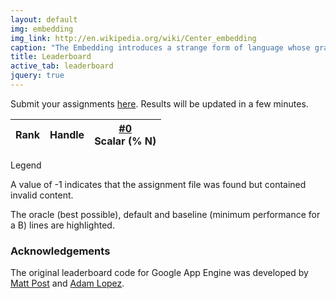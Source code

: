 ```yaml
---
layout: default
img: embedding
img_link: http://en.wikipedia.org/wiki/Center_embedding
caption: "The Embedding introduces a strange form of language whose grammar can be 'self-embedded' by computers."
title: Leaderboard
active_tab: leaderboard
jquery: true
---
```


Submit your assignments [here](http://sfu-nlp-class.appspot.com). Results will be updated in a few minutes.

<script type="text/javascript" src="http://sfu-nlp-class.appspot.com/leaderboard.js"></script>

<table class="table table-hover table-condensed">
  <thead>
    <tr>
      <th>
        Rank
      </th>
      <th>
        Handle
      </th>
      <th class="text-right">
        <a href="hw0.html">#0</a><br/><span class="small text-muted">Scalar (% N)</span>
      </th>
<!---
      <th class="text-right">
        <a href="hw1.html">#1</a><br/><span class="small text-muted">Alignment (AER)</span>
      </th>
      <th class="text-right">
        <a href="hw2.html">#2</a><br/><span class="small text-muted">Model score</span>
      </th>
      <th class="text-right">
        <a href="hw3.html">#3</a><br/><span class="small text-muted">Accuracy</span>
      </th>
      <th class="text-right">
        <a href="hw4.html">#4</a><br/><span class="small text-muted">BLEU</span>
      </th>
      <th class="text-right">
        <a href="hw5.html">#5</a><br/><span class="small text-muted">Accuracy</span>
      </th>
-->
    </tr>
  </thead>
  <tbody>
  </tbody>
</table>

<script type="text/javascript" src="leaderboard-code.js"></script>

<div class="panel panel-default"> <div class="panel-heading">Legend</div> <div class="panel-body"> <p>A value of -1 indicates that the assignment file was found but contained invalid content.</p> <p>The <span class="text-success">oracle (best possible)</span>, <span class="text-danger">default</span> and <span class="text-warning">baseline (minimum performance for a B)</span> lines are highlighted. </div> </div>

### Acknowledgements

The original leaderboard code for Google App Engine was developed by [Matt Post](https://github.com/mjpost) and [Adam Lopez](https://github.com/alopez).

